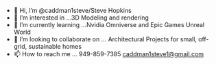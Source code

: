 - 👋 Hi, I’m @caddman1steve/Steve Hopkins
- 👀 I’m interested in ...3D Modeling and rendering
- 🌱 I’m currently learning ...Nvidia Omniverse and Epic Games Unreal World
- 💞️ I’m looking to collaborate on ... Architectural Projects for small, off-grid, sustainable homes
- 📫 How to reach me ... 949-859-7385 caddman1steve1@gmail.com

<!---
caddman1steve/caddman1steve is a ✨ special ✨ repository because its `README.md` (this file) appears on your GitHub profile.
You can click the Preview link to take a look at your changes.
--->
